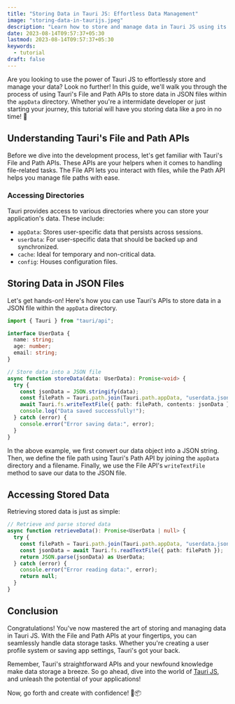 ```yaml
---
title: "Storing Data in Tauri JS: Effortless Data Management"
image: "storing-data-in-taurijs.jpeg"
description: "Learn how to store and manage data in Tauri JS using its File and Path APIs. Explore easy-to-follow steps with code examples to save data in JSON files within the appData directory"
date: 2023-08-14T09:57:37+05:30
lastmod: 2023-08-14T09:57:37+05:30
keywords:
  - tutorial
draft: false
---
```


Are you looking to use the power of Tauri JS to effortlessly store and manage your data? Look no further! In this guide, we'll walk you through the process of using Tauri's File and Path APIs to store data in JSON files within the `appData` directory. Whether you're a intermidate developer or just starting your journey, this tutorial will have you storing data like a pro in no time! 🚀

## Understanding Tauri's File and Path APIs

Before we dive into the development process, let's get familiar with Tauri's File and Path APIs. These APIs are your helpers when it comes to handling file-related tasks. The File API lets you interact with files, while the Path API helps you manage file paths with ease.

### Accessing Directories

Tauri provides access to various directories where you can store your application's data. These include:

- `appData`: Stores user-specific data that persists across sessions.
- `userData`: For user-specific data that should be backed up and synchronized.
- `cache`: Ideal for temporary and non-critical data.
- `config`: Houses configuration files.

## Storing Data in JSON Files

Let's get hands-on! Here's how you can use Tauri's APIs to store data in a JSON file within the `appData` directory.

```typescript
import { Tauri } from "tauri/api";

interface UserData {
  name: string;
  age: number;
  email: string;
}

// Store data into a JSON file
async function storeData(data: UserData): Promise<void> {
  try {
    const jsonData = JSON.stringify(data);
    const filePath = Tauri.path.join(Tauri.path.appData, "userdata.json");
    await Tauri.fs.writeTextFile({ path: filePath, contents: jsonData });
    console.log("Data saved successfully!");
  } catch (error) {
    console.error("Error saving data:", error);
  }
}
```

In the above example, we first convert our data object into a JSON string. Then, we define the file path using Tauri's Path API by joining the `appData` directory and a filename. Finally, we use the File API's `writeTextFile` method to save our data to the JSON file.

## Accessing Stored Data

Retrieving stored data is just as simple:

```typescript
// Retrieve and parse stored data
async function retrieveData(): Promise<UserData | null> {
  try {
    const filePath = Tauri.path.join(Tauri.path.appData, "userdata.json");
    const jsonData = await Tauri.fs.readTextFile({ path: filePath });
    return JSON.parse(jsonData) as UserData;
  } catch (error) {
    console.error("Error reading data:", error);
    return null;
  }
}
```

## Conclusion

Congratulations! You've now mastered the art of storing and managing data in Tauri JS. With the File and Path APIs at your fingertips, you can seamlessly handle data storage tasks. Whether you're creating a user profile system or saving app settings, Tauri's got your back.

Remember, Tauri's straightforward APIs and your newfound knowledge make data storage a breeze. So go ahead, dive into the world of [Tauri JS](https://tauri.app/v1/api/js/fs/), and unleash the potential of your applications!

Now, go forth and create with confidence! 🎉📦
